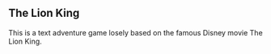 ## The Lion King
This is a text adventure game losely based on the famous Disney movie The Lion King. 
